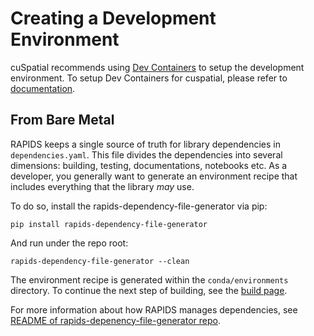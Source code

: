 # Creating a Development Environment

cuSpatial recommends using [Dev Containers](https://containers.dev/) to setup the development environment.
To setup Dev Containers for cuspatial, please refer to [documentation](https://github.com/rapidsai/cuspatial/tree/main/.devcontainer).

## From Bare Metal

RAPIDS keeps a single source of truth for library dependencies in `dependencies.yaml`. This file divides
the dependencies into several dimensions: building, testing, documentations, notebooks etc. As a developer,
you generally want to generate an environment recipe that includes everything that the library *may* use.

To do so, install the rapids-dependency-file-generator via pip:
```shell
pip install rapids-dependency-file-generator
```

And run under the repo root:
```shell
rapids-dependency-file-generator --clean
```

The environment recipe is generated within the `conda/environments` directory. To continue the next step of building,
see the [build page](https://docs.rapids.ai/api/cuspatial/stable/developer_guide/build.html).

For more information about how RAPIDS manages dependencies, see [README of rapids-depenency-file-generator repo](https://github.com/rapidsai/dependency-file-generator).
